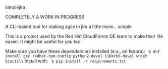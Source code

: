 simplejira

COMPLETELY A WORK IN PROGRESS

A CLI-based tool for making agile in jira a little more... simple

This is a project used by the Red Hat CloudForms QE team to make their life easier. It might be useful for you too.

Make sure you have these dependencies installed (e.x., on fedora):
` $ dnf install gcc redhat-rpm-config python2-devel libkrb5-devel which binutils`
Install with:
` $ pip install -r requirements.txt`
